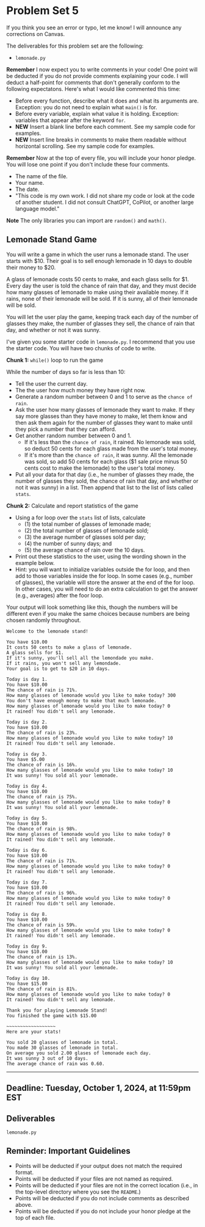# Problem Set 5
If you think you see an error or typo, let me know! I will announce any corrections on Canvas.

The deliverables for this problem set are the following:

* `lemonade.py`

**Remember** I now expect you to write comments in your code! One point will be deducted if you do not provide comments explaining your code. I will deduct a half-point for comments that don't generally conform to the following expectatons. Here's what I would like commented this time:

* Before every function, describe what it does and what its arguments are. Exception: you do not need to explain what `main()` is for.
* Before every variable, explain what value it is holding. Exception: variables that appear after the keyword `for`.
* **NEW** Insert a blank line before each comment. See my sample code for examples.
* **NEW** Insert line breaks in comments to make them readable without horizontal scrolling. See my sample code for examples.

**Remember** Now at the top of every file, you will include your honor pledge. You will lose one point if you don't include these four comments.

* The name of the file.
* Your name.
* The date.
* "This code is my own work. I did not share my code or look at the code of another student. I did not consult ChatGPT, CoPilot, or another large language model."

**Note** The only libraries you can import are `random()` and `math()`. 

## Lemonade Stand Game
You will write a game in which the user runs a lemonade stand. The user starts with $10. Their goal is to sell enough lemonade in 10 days to double their money to $20. 

A glass of lemonade costs 50 cents to make, and each glass sells for $1. Every day the user is told the chance of rain that day, and they must decide how many glasses of lemonade to make using their available money. If it rains, none of their lemonade will be sold. If it is sunny, all of their lemonade will be sold.

You will let the user play the game, keeping track each day of the number of glasses they make, the number of glasses they sell, the chance of rain that day, and whether or not it was sunny.

I've given you some starter code in `lemonade.py`. I recommend that you use the starter code. You will have two chunks of code to write.

**Chunk 1:** `while()` loop to run the game

While the number of days so far is less than 10:
  * Tell the user the current day.
  * The the user how much money they have right now.
  * Generate a random number between 0 and 1 to serve as the `chance of rain`.
  * Ask the user how many glasses of lemonade they want to make. If they say more glasses than they have money to make, let them know and then ask them again for the number of glasses they want to make until they pick a number that they can afford.
  * Get another random number between 0 and 1.
      - If it's less than the `chance of rain`, it rained. No lemonade was sold, so deduct 50 cents for each glass made from the user's total money.
      - If it's more than the `chance of rain`, it was sunny. All the lemonade was sold, so add 50 cents for each glass ($1 sale price minus 50 cents cost to make the lemonade) to the user's total money.
  * Put all your data for that day (i.e., he number of glasses they made, the number of glasses they sold, the chance of rain that day, and whether or not it was sunny) in a list. Then append that list to the list of lists called `stats`.

**Chunk 2:** Calculate and report statistics of the game
* Using a for loop over the `stats` list of lists, calculate
  - (1) the total number of glasses of lemonade made;
  - (2) the total number of glasses of lemonade sold;
  - (3) the average number of glasses sold per day;
  - (4) the number of sunny days; and
  - (5) the average chance of rain over the 10 days. 
* Print out these statistics to the user, using the wording shown in the example below.
* Hint: you will want to initialize variables outside the for loop, and then add to those variables inside the for loop. In some cases (e.g., number of glasses), the variable will store the answer at the end of the for loop. In other cases, you will need to do an extra calculation to get the answer (e.g., averages) after the foor loop.

Your output will look something like this, though the numbers will be different even if you make the same choices because numbers are being chosen randomly throughout.

```
Welcome to the lemonade stand!

You have $10.00
It costs 50 cents to make a glass of lemonade.
A glass sells for $1.
If it's sunny, you'll sell all the lemondade you make.
If it rains, you won't sell any lemondade.
Your goal is to get to $20 in 10 days.

Today is day 1.
You have $10.00
The chance of rain is 71%.
How many glasses of lemonade would you like to make today? 300
You don't have enough money to make that much lemonade.
How many glasses of lemonade would you like to make today? 0
It rained! You didn't sell any lemonade.

Today is day 2.
You have $10.00
The chance of rain is 23%.
How many glasses of lemonade would you like to make today? 10
It rained! You didn't sell any lemonade.

Today is day 3.
You have $5.00
The chance of rain is 16%.
How many glasses of lemonade would you like to make today? 10
It was sunny! You sold all your lemonade.

Today is day 4.
You have $10.00
The chance of rain is 75%.
How many glasses of lemonade would you like to make today? 0
It was sunny! You sold all your lemonade.

Today is day 5.
You have $10.00
The chance of rain is 98%.
How many glasses of lemonade would you like to make today? 0
It rained! You didn't sell any lemonade.

Today is day 6.
You have $10.00
The chance of rain is 71%.
How many glasses of lemonade would you like to make today? 0
It rained! You didn't sell any lemonade.

Today is day 7.
You have $10.00
The chance of rain is 96%.
How many glasses of lemonade would you like to make today? 0
It rained! You didn't sell any lemonade.

Today is day 8.
You have $10.00
The chance of rain is 59%.
How many glasses of lemonade would you like to make today? 0
It rained! You didn't sell any lemonade.

Today is day 9.
You have $10.00
The chance of rain is 13%.
How many glasses of lemonade would you like to make today? 10
It was sunny! You sold all your lemonade.

Today is day 10.
You have $15.00
The chance of rain is 81%.
How many glasses of lemonade would you like to make today? 0
It rained! You didn't sell any lemonade.

Thank you for playing Lemonade Stand!
You finished the game with $15.00

~~~~~~~~~~~~~~~~~~
Here are your stats!

You sold 20 glasses of lemonade in total.
You made 30 glasses of lemonade in total.
On average you sold 2.00 glases of lemonade each day.
It was sunny 3 out of 10 days.
The average chance of rain was 0.60.
```

---

## Deadline: Tuesday, October 1, 2024, at 11:59pm EST

## Deliverables

`lemonade.py`

## Reminder: Important Guidelines
* Points will be deducted if your output does not match the required format.
* Points will be deducted if your files are not named as required.
* Points will be deducted if your files are not in the correct location (i.e., in the top-level directory where you see the `README`.)
* Points will be deducted if you do not include comments as described above.
* Points will be deducted if you do not include your honor pledge at the top of each file.


